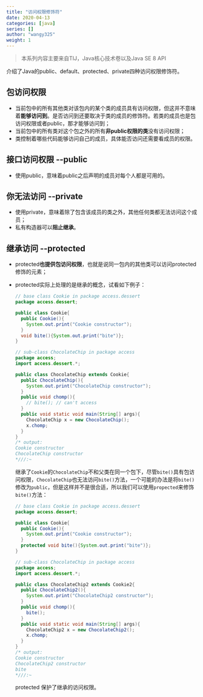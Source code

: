 ```yaml
---
title: "访问权限修饰符"
date: 2020-04-13
categories: [java]
series: []
author: "wangy325"
weight: 1
---
```


> 本系列内容主要来自TIJ，Java核心技术卷以及Java SE 8 API

介绍了Java的public、default、protected、private四种访问权限修饰符。

<!--more-->

##  包访问权限

- 当前包中的所有其他类对该包内的某个类的成员具有访问权限，但这并不意味着**能够访问到**。是否访问到还要取决于类的成员的修饰符。若类的成员也是包访问权限或者public，那才能够访问到；
- 当前包中的所有类对这个包之外的所有**非public权限的类**没有访问权限；
- 类控制着哪些代码能够访问自己的成员，具体能否访问还需要看成员的权限。

##  接口访问权限 --public

- 使用public，意味着public之后声明的成员对每个人都是可用的。

##  你无法访问 --private

- 使用private，意味着除了包含该成员的类之外，其他任何类都无法访问这个成员；
- 私有构造器可以**阻止继承**。


##  继承访问 --protected

- protected**也提供包访问权限**，也就是说同一包内的其他类可以访问protected修饰的元素；

- protected实际上处理的是继承的概念，试看如下例子：

  ```java
  // base class Cookie in package access.dessert
  package access.dessert;

  public class Cookie{
    public Cookie(){
      System.out.print("Cookie constructor");
    }
    void bite(){System.out.print("bite")};
  }

  // sub-class ChocolateChip in package access
  package access;
  import access.dessert.*;

  public class ChocolateChip extends Cookie{
    public ChocolateChip(){
      System.out.print("ChocolateChip constructor");
    }
    public void chomp(){
      // bite(); // can't access
    }
    public void static void main(String[] args){
      ChocolateChip x = new ChocolateChip();
      x.chomp;
    }
  }
  /* output:
  Cookie constructor
  ChocolateChip constructor
  *///:~
  ```

  继承了`Cookie`的`ChocolateChip`不和父类在同一个包下，尽管`bite()`具有包访问权限，`ChocolateChip`也无法访问`bite()`方法，一个可能的办法是将`bite()`修改为`public`，但是这样并不是很合适，所以我们可以使用`propected`来修饰`bite()`方法：

  ```java
  // base class Cookie in package access.dessert
  package access.dessert;

  public class Cookie{
    public Cookie(){
      System.out.print("Cookie constructor");
    }
    protected void bite(){System.out.print("bite")};
  }

  // sub-class ChocolateChip in package access
  package access;
  import access.dessert.*;

  public class ChocolateChip2 extends Cookie2{
    public ChocolateChip2(){
      System.out.print("ChocolateChip2 constructor");
    }
    public void chomp(){
      bite();
    }
    public void static void main(String[] args){
      ChocolateChip2 x = new ChocolateChip2();
      x.chomp;
    }
  }
  /* output:
  Cookie constructor
  ChocolateChip2 constructor
  bite
  *///:~
  ```

  protected 保护了继承的访问权限。
